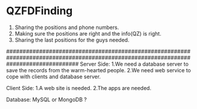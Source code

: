 # QZFDFinding
1. Sharing the positions and phone numbers.
2. Making sure the positions are right and the info(QZ) is right.
3. Sharing the last positions for the guys needed.

######################################################################################################################################
Server Side: 
1.We need a database server to save the records from the warm-hearted people.
2.We need web service to cope with clients and database server.

Client Side:
1.A web site is needed.
2.The apps are needed.

Database: MySQL or MongoDB ?
